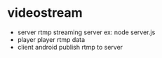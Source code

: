 # videostream

- server
  rtmp streaming server
  ex: node server.js
- player
  player rtmp data
- client
  android publish rtmp to server 
